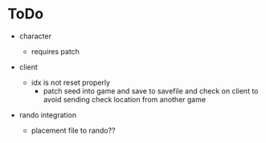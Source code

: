 # ToDo

- character
  - requires patch

- client
  - idx is not reset properly
    - patch seed into game and save to savefile and check on 
      client to avoid sending check location from another game

- rando integration
  - placement file to rando??